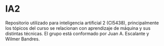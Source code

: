 IA2
===

Repositorio utilizado para inteligencia artificial 2 (CI5438), principalmente los tópicos del curso se relacionan con aprendizaje de máquina y sus distintas técnicas. El grupo está conformado por Juan A. Escalante y Wilmer Bandres.
